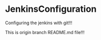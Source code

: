 # JenkinsConfiguration

Configuring the jenkins with git!!!

This is origin branch README.md file!!!



